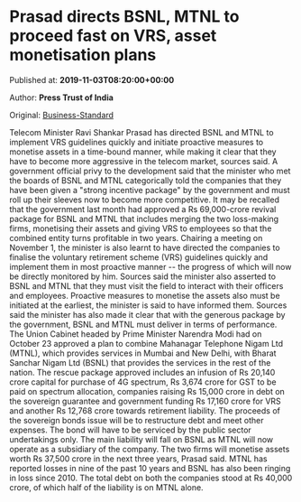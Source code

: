 
# Prasad directs BSNL, MTNL to proceed fast on VRS, asset monetisation plans

Published at: **2019-11-03T08:20:00+00:00**

Author: **Press Trust of India**

Original: [Business-Standard](https://www.business-standard.com/article/pti-stories/prasad-directs-bsnl-mtnl-to-proceed-quickly-on-vrs-asset-monetisation-plans-119110300281_1.html)

Telecom Minister Ravi Shankar Prasad has directed BSNL and MTNL to implement VRS guidelines quickly and initiate proactive measures to monetise assets in a time-bound manner, while making it clear that they have to become more aggressive in the telecom market, sources said.
A government official privy to the development said that the minister who met the boards of BSNL and MTNL categorically told the companies that they have been given a "strong incentive package" by the government and must roll up their sleeves now to become more competitive.
It may be recalled that the government last month had approved a Rs 69,000-crore revival package for BSNL and MTNL that includes merging the two loss-making firms, monetising their assets and giving VRS to employees so that the combined entity turns profitable in two years.
Chairing a meeting on November 1, the minister is also learnt to have directed the companies to finalise the voluntary retirement scheme (VRS) guidelines quickly and implement them in most proactive manner -- the progress of which will now be directly monitored by him.
Sources said the minister also asserted to BSNL and MTNL that they must visit the field to interact with their officers and employees. Proactive measures to monetise the assets also must be initiated at the earliest, the minister is said to have informed them.
Sources said the minister has also made it clear that with the generous package by the government, BSNL and MTNL must deliver in terms of performance.
The Union Cabinet headed by Prime Minister Narendra Modi had on October 23 approved a plan to combine Mahanagar Telephone Nigam Ltd (MTNL), which provides services in Mumbai and New Delhi, with Bharat Sanchar Nigam Ltd (BSNL) that provides the services in the rest of the nation.
The rescue package approved includes an infusion of Rs 20,140 crore capital for purchase of 4G spectrum, Rs 3,674 crore for GST to be paid on spectrum allocation, companies raising Rs 15,000 crore in debt on the sovereign guarantee and government funding Rs 17,160 crore for VRS and another Rs 12,768 crore towards retirement liability.
The proceeds of the sovereign bonds issue will be to restructure debt and meet other expenses. The bond will have to be serviced by the public sector undertakings only. The main liability will fall on BSNL as MTNL will now operate as a subsidiary of the company.
The two firms will monetise assets worth Rs 37,500 crore in the next three years, Prasad said.
MTNL has reported losses in nine of the past 10 years and BSNL has also been ringing in loss since 2010. The total debt on both the companies stood at Rs 40,000 crore, of which half of the liability is on MTNL alone.
